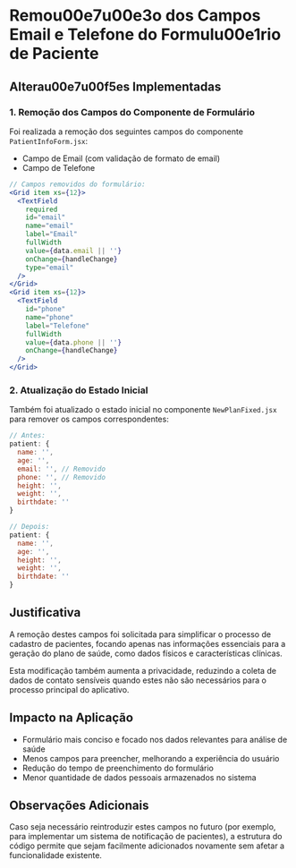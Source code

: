 # Remou00e7u00e3o dos Campos Email e Telefone do Formulu00e1rio de Paciente

## Alterau00e7u00f5es Implementadas

### 1. Remoção dos Campos do Componente de Formulário

Foi realizada a remoção dos seguintes campos do componente `PatientInfoForm.jsx`:

- Campo de Email (com validação de formato de email)
- Campo de Telefone

```jsx
// Campos removidos do formulário:
<Grid item xs={12}>
  <TextField
    required
    id="email"
    name="email"
    label="Email"
    fullWidth
    value={data.email || ''}
    onChange={handleChange}
    type="email"
  />
</Grid>
<Grid item xs={12}>
  <TextField
    id="phone"
    name="phone"
    label="Telefone"
    fullWidth
    value={data.phone || ''}
    onChange={handleChange}
  />
</Grid>
```

### 2. Atualização do Estado Inicial

Também foi atualizado o estado inicial no componente `NewPlanFixed.jsx` para remover os campos correspondentes:

```jsx
// Antes:
patient: { 
  name: '', 
  age: '', 
  email: '', // Removido
  phone: '', // Removido
  height: '', 
  weight: '', 
  birthdate: '' 
}

// Depois:
patient: { 
  name: '', 
  age: '', 
  height: '', 
  weight: '', 
  birthdate: '' 
}
```

## Justificativa

A remoção destes campos foi solicitada para simplificar o processo de cadastro de pacientes, focando apenas nas informações essenciais para a geração do plano de saúde, como dados físicos e características clínicas.

Esta modificação também aumenta a privacidade, reduzindo a coleta de dados de contato sensíveis quando estes não são necessários para o processo principal do aplicativo.

## Impacto na Aplicação

- Formulário mais conciso e focado nos dados relevantes para análise de saúde
- Menos campos para preencher, melhorando a experiência do usuário
- Redução do tempo de preenchimento do formulário
- Menor quantidade de dados pessoais armazenados no sistema

## Observações Adicionais

Caso seja necessário reintroduzir estes campos no futuro (por exemplo, para implementar um sistema de notificação de pacientes), a estrutura do código permite que sejam facilmente adicionados novamente sem afetar a funcionalidade existente.

